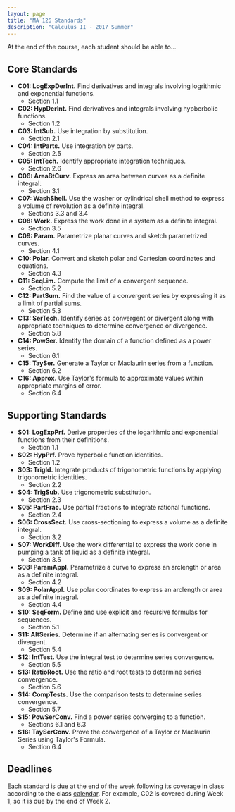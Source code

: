 ```yaml
---
layout: page
title: "MA 126 Standards"
description: "Calculus II - 2017 Summer"
---
```


At the end of the course, each student should be able to...

## Core Standards

- **C01: LogExpDerInt.**
  Find derivatives and integrals involving logrithmic and exponential
  functions.
    - Section 1.1
- **C02: HypDerInt.**
  Find derivatives and integrals involving hypberbolic functions.
    - Section 1.2
- **C03: IntSub.**
  Use integration by substitution.
    - Section 2.1
- **C04: IntParts.**
  Use integration by parts.
    - Section 2.5
- **C05: IntTech.**
  Identify appropriate integration techniques.
    - Section 2.6
- **C06: AreaBtCurv.**
  Express an area between curves as a definite integral.
    - Section 3.1
- **C07: WashShell.**
  Use the washer or cylindrical shell method to express a volume of
  revolution as a definite integral.
    - Sections 3.3 and 3.4
- **C08: Work.**
  Express the work done in a system as a definite integral.
    - Section 3.5
- **C09: Param.**
  Parametrize planar curves and sketch parametrized curves.
    - Section 4.1
- **C10: Polar.**
  Convert and sketch polar and Cartesian coordinates and equations.
    - Section 4.3
- **C11: SeqLim.**
  Compute the limit of a convergent sequence.
    - Section 5.2
- **C12: PartSum.**
  Find the value of a convergent series by expressing it as a limit of
  partial sums.
    - Section 5.3
- **C13: SerTech.**
  Identify series as convergent or divergent along with appropriate techniques
  to determine convergence or divergence.
    - Section 5.8
- **C14: PowSer.**
  Identify the domain of a function defined as a power series.
    - Section 6.1
- **C15: TaySer.**
  Generate a Taylor or Maclaurin series from a function.
    - Section 6.2
- **C16: Approx.**
  Use Taylor's formula to approximate values within appropriate margins of
  error.
    - Section 6.4

## Supporting Standards

- **S01: LogExpPrf.**
  Derive properties of the logarithmic and exponential functions from their
  definitions.
    - Section 1.1
- **S02: HypPrf.**
  Prove hyperbolic function identities.
    - Section 1.2
- **S03: TrigId.**
  Integrate products of trigonometric functions by applying trigonometric
  identities.
    - Section 2.2
- **S04: TrigSub.**
  Use trigonometric substitution.
    - Section 2.3
- **S05: PartFrac.**
  Use partial fractions to integrate rational functions.
    - Section 2.4
- **S06: CrossSect.**
  Use cross-sectioning to express a volume as a definite integral.
    - Section 3.2
- **S07: WorkDiff.**
  Use the work differential to express the work done in pumping a tank
  of liquid as a definite integral.
    - Section 3.5
- **S08: ParamAppl.**
  Parametrize a curve to express an arclength or area as a definite
  integral.
    - Section 4.2
- **S09: PolarAppl.**
  Use polar coordinates to express an arclength or area as a definite
  integral.
    - Section 4.4
- **S10: SeqForm.**
  Define and use explicit and recursive formulas for sequences.
    - Section 5.1
- **S11: AltSeries.**
  Determine if an alternating series is convergent or divergent.
    - Section 5.4
- **S12: IntTest.**
  Use the integral test to determine series convergence.
    - Section 5.5
- **S13: RatioRoot.**
  Use the ratio and root tests to determine series convergence.
    - Section 5.6
- **S14: CompTests.**
  Use the comparison tests to determine series convergence.
    - Section 5.7
- **S15: PowSerConv.**
  Find a power series converging to a function.
    - Sections 6.1 and 6.3
- **S16: TaySerConv.**
  Prove the convergence of a Taylor or Maclaurin Series using Taylor's
  Formula.
    - Section 6.4

## Deadlines

Each standard is due at the end of the week following its coverage in class
according to the class [calendar][calendar]. For example, C02 is covered during
Week 1, so it is due by the end of Week 2.


[calendar]: ../calendar/
